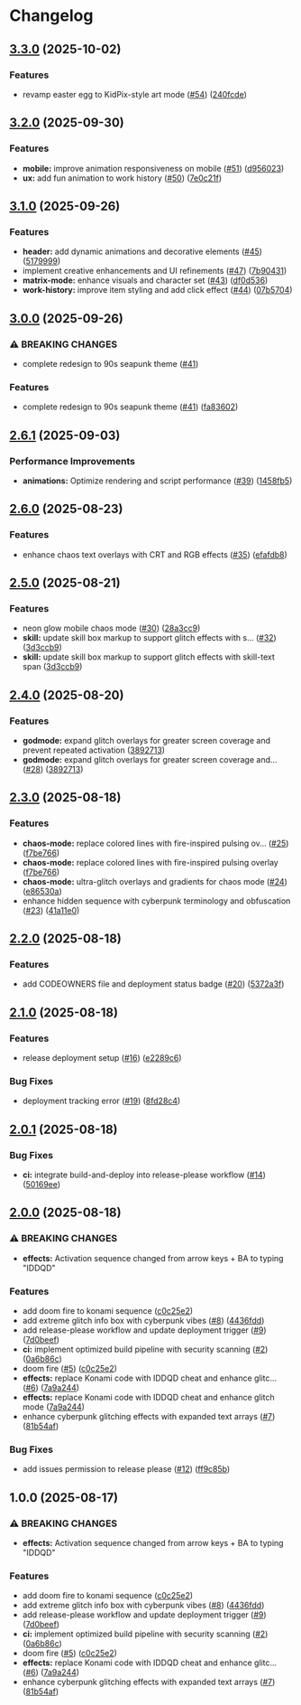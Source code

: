 # Changelog

## [3.3.0](https://github.com/yelo/jimmy.kumpulainen.se/compare/v3.2.0...v3.3.0) (2025-10-02)


### Features

* revamp easter egg to KidPix-style art mode ([#54](https://github.com/yelo/jimmy.kumpulainen.se/issues/54)) ([240fcde](https://github.com/yelo/jimmy.kumpulainen.se/commit/240fcde5e23fab0cc002091dbdd705aa026cec1d))

## [3.2.0](https://github.com/yelo/jimmy.kumpulainen.se/compare/v3.1.0...v3.2.0) (2025-09-30)


### Features

* **mobile:** improve animation responsiveness on mobile ([#51](https://github.com/yelo/jimmy.kumpulainen.se/issues/51)) ([d956023](https://github.com/yelo/jimmy.kumpulainen.se/commit/d9560238fa79e1e3b81fea8def07a5380ed13bc9))
* **ux:** add fun animation to work history ([#50](https://github.com/yelo/jimmy.kumpulainen.se/issues/50)) ([7e0c21f](https://github.com/yelo/jimmy.kumpulainen.se/commit/7e0c21f7fdd3c8a69aa905f0ac1f50deb7969649))

## [3.1.0](https://github.com/yelo/jimmy.kumpulainen.se/compare/v3.0.0...v3.1.0) (2025-09-26)


### Features

* **header:** add dynamic animations and decorative elements ([#45](https://github.com/yelo/jimmy.kumpulainen.se/issues/45)) ([5179999](https://github.com/yelo/jimmy.kumpulainen.se/commit/5179999b9f3b97e496bfdc50dbeea34bc37db53d))
* implement creative enhancements and UI refinements ([#47](https://github.com/yelo/jimmy.kumpulainen.se/issues/47)) ([7b90431](https://github.com/yelo/jimmy.kumpulainen.se/commit/7b90431723ada03f6e09a76cf137ad6cde56e78b))
* **matrix-mode:** enhance visuals and character set ([#43](https://github.com/yelo/jimmy.kumpulainen.se/issues/43)) ([df0d536](https://github.com/yelo/jimmy.kumpulainen.se/commit/df0d53641bb25966a7e785d40b7366c0e747bf76))
* **work-history:** improve item styling and add click effect ([#44](https://github.com/yelo/jimmy.kumpulainen.se/issues/44)) ([07b5704](https://github.com/yelo/jimmy.kumpulainen.se/commit/07b5704bfe015cc78fabb7d19ca1760fa99d98f8))

## [3.0.0](https://github.com/yelo/jimmy.kumpulainen.se/compare/v2.6.1...v3.0.0) (2025-09-26)


### ⚠ BREAKING CHANGES

* complete redesign to 90s seapunk theme ([#41](https://github.com/yelo/jimmy.kumpulainen.se/issues/41))

### Features

* complete redesign to 90s seapunk theme ([#41](https://github.com/yelo/jimmy.kumpulainen.se/issues/41)) ([fa83602](https://github.com/yelo/jimmy.kumpulainen.se/commit/fa8360236171cda6a5cdb53ff55a15f52e64b725))

## [2.6.1](https://github.com/yelo/jimmy.kumpulainen.se/compare/v2.6.0...v2.6.1) (2025-09-03)


### Performance Improvements

* **animations:** Optimize rendering and script performance ([#39](https://github.com/yelo/jimmy.kumpulainen.se/issues/39)) ([1458fb5](https://github.com/yelo/jimmy.kumpulainen.se/commit/1458fb56549c9ce9518a84b042a19161ef691bd8))

## [2.6.0](https://github.com/yelo/jimmy.kumpulainen.se/compare/v2.5.0...v2.6.0) (2025-08-23)


### Features

* enhance chaos text overlays with CRT and RGB effects ([#35](https://github.com/yelo/jimmy.kumpulainen.se/issues/35)) ([efafdb8](https://github.com/yelo/jimmy.kumpulainen.se/commit/efafdb8c19c849deb10387c21b39d10bb51823db))

## [2.5.0](https://github.com/yelo/jimmy.kumpulainen.se/compare/v2.4.0...v2.5.0) (2025-08-21)


### Features

* neon glow mobile chaos mode ([#30](https://github.com/yelo/jimmy.kumpulainen.se/issues/30)) ([28a3cc9](https://github.com/yelo/jimmy.kumpulainen.se/commit/28a3cc9ad067276859a22c2523342b582cec74b5))
* **skill:** update skill box markup to support glitch effects with s… ([#32](https://github.com/yelo/jimmy.kumpulainen.se/issues/32)) ([3d3ccb9](https://github.com/yelo/jimmy.kumpulainen.se/commit/3d3ccb9eab54a865aee6cbd416bdd276cc5c4815))
* **skill:** update skill box markup to support glitch effects with skill-text span ([3d3ccb9](https://github.com/yelo/jimmy.kumpulainen.se/commit/3d3ccb9eab54a865aee6cbd416bdd276cc5c4815))

## [2.4.0](https://github.com/yelo/jimmy.kumpulainen.se/compare/v2.3.0...v2.4.0) (2025-08-20)


### Features

* **godmode:** expand glitch overlays for greater screen coverage and prevent repeated activation ([3892713](https://github.com/yelo/jimmy.kumpulainen.se/commit/389271387d29a31233ef4db042082acd4038567b))
* **godmode:** expand glitch overlays for greater screen coverage and… ([#28](https://github.com/yelo/jimmy.kumpulainen.se/issues/28)) ([3892713](https://github.com/yelo/jimmy.kumpulainen.se/commit/389271387d29a31233ef4db042082acd4038567b))

## [2.3.0](https://github.com/yelo/jimmy.kumpulainen.se/compare/v2.2.0...v2.3.0) (2025-08-18)


### Features

* **chaos-mode:** replace colored lines with fire-inspired pulsing ov… ([#25](https://github.com/yelo/jimmy.kumpulainen.se/issues/25)) ([f7be766](https://github.com/yelo/jimmy.kumpulainen.se/commit/f7be7668dd0f3d0423f4587b961923009c631f3d))
* **chaos-mode:** replace colored lines with fire-inspired pulsing overlay ([f7be766](https://github.com/yelo/jimmy.kumpulainen.se/commit/f7be7668dd0f3d0423f4587b961923009c631f3d))
* **chaos-mode:** ultra-glitch overlays and gradients for chaos mode ([#24](https://github.com/yelo/jimmy.kumpulainen.se/issues/24)) ([e86530a](https://github.com/yelo/jimmy.kumpulainen.se/commit/e86530aec750eceadb459a4410273f1eec63ac3c))
* enhance hidden sequence with cyberpunk terminology and obfuscation ([#23](https://github.com/yelo/jimmy.kumpulainen.se/issues/23)) ([41a11e0](https://github.com/yelo/jimmy.kumpulainen.se/commit/41a11e0876a4860e7edb6ea012c8d28a89a118f3))

## [2.2.0](https://github.com/yelo/jimmy.kumpulainen.se/compare/v2.1.0...v2.2.0) (2025-08-18)


### Features

* add CODEOWNERS file and deployment status badge ([#20](https://github.com/yelo/jimmy.kumpulainen.se/issues/20)) ([5372a3f](https://github.com/yelo/jimmy.kumpulainen.se/commit/5372a3f19f00a5745f80f547f8b17362ee64e64a))

## [2.1.0](https://github.com/yelo/jimmy.kumpulainen.se/compare/v2.0.1...v2.1.0) (2025-08-18)


### Features

* release deployment setup ([#16](https://github.com/yelo/jimmy.kumpulainen.se/issues/16)) ([e2289c6](https://github.com/yelo/jimmy.kumpulainen.se/commit/e2289c65ef111ea8f8602d4017c55cf5fd77486b))


### Bug Fixes

* deployment tracking error ([#19](https://github.com/yelo/jimmy.kumpulainen.se/issues/19)) ([8fd28c4](https://github.com/yelo/jimmy.kumpulainen.se/commit/8fd28c43455843967d1eafa755978efd0e876e10))

## [2.0.1](https://github.com/yelo/jimmy.kumpulainen.se/compare/v2.0.0...v2.0.1) (2025-08-18)


### Bug Fixes

* **ci:** integrate build-and-deploy into release-please workflow ([#14](https://github.com/yelo/jimmy.kumpulainen.se/issues/14)) ([50169ee](https://github.com/yelo/jimmy.kumpulainen.se/commit/50169ee66cf57422f77132bf23a3d904580eb1b9))

## [2.0.0](https://github.com/yelo/jimmy.kumpulainen.se/compare/v1.0.0...v2.0.0) (2025-08-18)


### ⚠ BREAKING CHANGES

* **effects:** Activation sequence changed from arrow keys + BA to typing "IDDQD"

### Features

* add doom fire to konami sequence ([c0c25e2](https://github.com/yelo/jimmy.kumpulainen.se/commit/c0c25e21dd409497fe160dd6c0ba15f8c77830f9))
* add extreme glitch info box with cyberpunk vibes ([#8](https://github.com/yelo/jimmy.kumpulainen.se/issues/8)) ([4436fdd](https://github.com/yelo/jimmy.kumpulainen.se/commit/4436fdd4f3df7a2cdc54a9a7be2dd355a3972e93))
* add release-please workflow and update deployment trigger ([#9](https://github.com/yelo/jimmy.kumpulainen.se/issues/9)) ([7d0beef](https://github.com/yelo/jimmy.kumpulainen.se/commit/7d0beef5c215d60896f9d0f8109726c6ec7422dc))
* **ci:** implement optimized build pipeline with security scanning ([#2](https://github.com/yelo/jimmy.kumpulainen.se/issues/2)) ([0a6b86c](https://github.com/yelo/jimmy.kumpulainen.se/commit/0a6b86ca59b5fe0b128d1605d5c10bac6cbf5aee))
* doom fire ([#5](https://github.com/yelo/jimmy.kumpulainen.se/issues/5)) ([c0c25e2](https://github.com/yelo/jimmy.kumpulainen.se/commit/c0c25e21dd409497fe160dd6c0ba15f8c77830f9))
* **effects:** replace Konami code with IDDQD cheat and enhance glitc… ([#6](https://github.com/yelo/jimmy.kumpulainen.se/issues/6)) ([7a9a244](https://github.com/yelo/jimmy.kumpulainen.se/commit/7a9a244c9ca1877e78c803170bde2acd226e4252))
* **effects:** replace Konami code with IDDQD cheat and enhance glitch mode ([7a9a244](https://github.com/yelo/jimmy.kumpulainen.se/commit/7a9a244c9ca1877e78c803170bde2acd226e4252))
* enhance cyberpunk glitching effects with expanded text arrays ([#7](https://github.com/yelo/jimmy.kumpulainen.se/issues/7)) ([81b54af](https://github.com/yelo/jimmy.kumpulainen.se/commit/81b54aff7b7c6b383b94a30a89d2703622caeea6))


### Bug Fixes

* add issues permission to release please ([#12](https://github.com/yelo/jimmy.kumpulainen.se/issues/12)) ([ff9c85b](https://github.com/yelo/jimmy.kumpulainen.se/commit/ff9c85b4c2100823806db004c4d77b30485fe5de))

## 1.0.0 (2025-08-17)


### ⚠ BREAKING CHANGES

* **effects:** Activation sequence changed from arrow keys + BA to typing "IDDQD"

### Features

* add doom fire to konami sequence ([c0c25e2](https://github.com/yelo/jimmy.kumpulainen.se/commit/c0c25e21dd409497fe160dd6c0ba15f8c77830f9))
* add extreme glitch info box with cyberpunk vibes ([#8](https://github.com/yelo/jimmy.kumpulainen.se/issues/8)) ([4436fdd](https://github.com/yelo/jimmy.kumpulainen.se/commit/4436fdd4f3df7a2cdc54a9a7be2dd355a3972e93))
* add release-please workflow and update deployment trigger ([#9](https://github.com/yelo/jimmy.kumpulainen.se/issues/9)) ([7d0beef](https://github.com/yelo/jimmy.kumpulainen.se/commit/7d0beef5c215d60896f9d0f8109726c6ec7422dc))
* **ci:** implement optimized build pipeline with security scanning ([#2](https://github.com/yelo/jimmy.kumpulainen.se/issues/2)) ([0a6b86c](https://github.com/yelo/jimmy.kumpulainen.se/commit/0a6b86ca59b5fe0b128d1605d5c10bac6cbf5aee))
* doom fire ([#5](https://github.com/yelo/jimmy.kumpulainen.se/issues/5)) ([c0c25e2](https://github.com/yelo/jimmy.kumpulainen.se/commit/c0c25e21dd409497fe160dd6c0ba15f8c77830f9))
* **effects:** replace Konami code with IDDQD cheat and enhance glitc… ([#6](https://github.com/yelo/jimmy.kumpulainen.se/issues/6)) ([7a9a244](https://github.com/yelo/jimmy.kumpulainen.se/commit/7a9a244c9ca1877e78c803170bde2acd226e4252))
* enhance cyberpunk glitching effects with expanded text arrays ([#7](https://github.com/yelo/jimmy.kumpulainen.se/issues/7)) ([81b54af](https://github.com/yelo/jimmy.kumpulainen.se/commit/81b54aff7b7c6b383b94a30a89d2703622caeea6))
